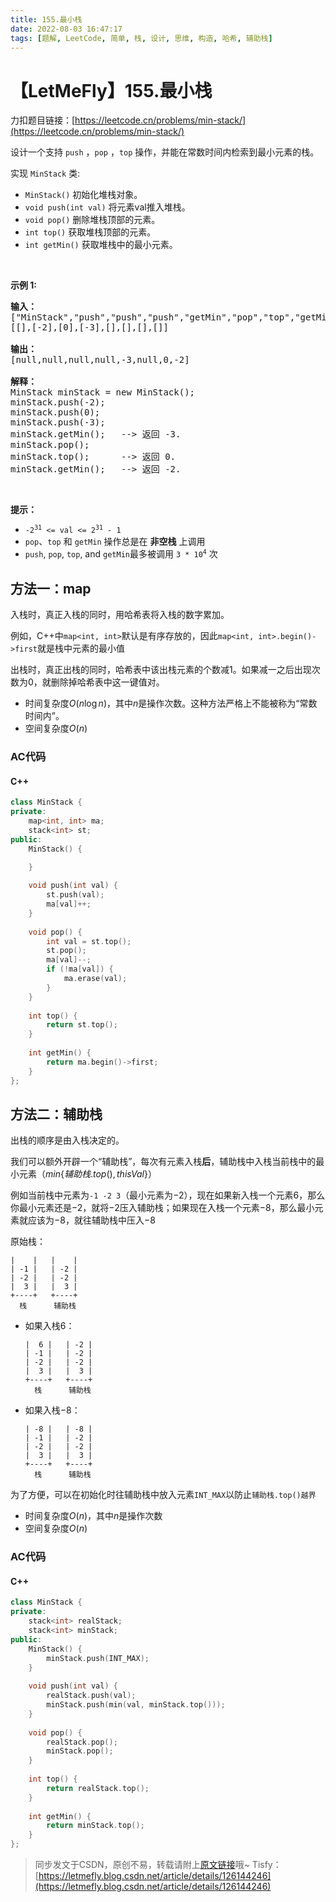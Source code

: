 ```yaml
---
title: 155.最小栈
date: 2022-08-03 16:47:17
tags: [题解, LeetCode, 简单, 栈, 设计, 思维, 构造, 哈希, 辅助栈]
---
```


# 【LetMeFly】155.最小栈

力扣题目链接：[https://leetcode.cn/problems/min-stack/](https://leetcode.cn/problems/min-stack/)

<p>设计一个支持 <code>push</code> ，<code>pop</code> ，<code>top</code> 操作，并能在常数时间内检索到最小元素的栈。</p>

<p>实现 <code>MinStack</code> 类:</p>

<ul>
	<li><code>MinStack()</code> 初始化堆栈对象。</li>
	<li><code>void push(int val)</code> 将元素val推入堆栈。</li>
	<li><code>void pop()</code> 删除堆栈顶部的元素。</li>
	<li><code>int top()</code> 获取堆栈顶部的元素。</li>
	<li><code>int getMin()</code> 获取堆栈中的最小元素。</li>
</ul>

<p>&nbsp;</p>

<p><strong>示例 1:</strong></p>

<pre>
<strong>输入：</strong>
["MinStack","push","push","push","getMin","pop","top","getMin"]
[[],[-2],[0],[-3],[],[],[],[]]

<strong>输出：</strong>
[null,null,null,null,-3,null,0,-2]

<strong>解释：</strong>
MinStack minStack = new MinStack();
minStack.push(-2);
minStack.push(0);
minStack.push(-3);
minStack.getMin();   --&gt; 返回 -3.
minStack.pop();
minStack.top();      --&gt; 返回 0.
minStack.getMin();   --&gt; 返回 -2.
</pre>

<p>&nbsp;</p>

<p><strong>提示：</strong></p>

<ul>
	<li><code>-2<sup>31</sup>&nbsp;&lt;= val &lt;= 2<sup>31</sup>&nbsp;- 1</code></li>
	<li><code>pop</code>、<code>top</code> 和 <code>getMin</code> 操作总是在 <strong>非空栈</strong> 上调用</li>
	<li><code>push</code>,&nbsp;<code>pop</code>,&nbsp;<code>top</code>, and&nbsp;<code>getMin</code>最多被调用&nbsp;<code>3 * 10<sup>4</sup></code>&nbsp;次</li>
</ul>


    
## 方法一：map

入栈时，真正入栈的同时，用哈希表将入栈的数字累加。

例如，C++中```map<int, int>```默认是有序存放的，因此```map<int, int>.begin()->first```就是栈中元素的最小值

出栈时，真正出栈的同时，哈希表中该出栈元素的个数减$1$。如果减一之后出现次数为$0$，就删除掉哈希表中这一键值对。

+ 时间复杂度$O(n\log n)$，其中$n$是操作次数。这种方法严格上不能被称为“常数时间内”。
+ 空间复杂度$O(n)$

### AC代码

#### C++

```cpp
class MinStack {
private:
    map<int, int> ma;
    stack<int> st;
public:
    MinStack() {

    }
    
    void push(int val) {
        st.push(val);
        ma[val]++;
    }
    
    void pop() {
        int val = st.top();
        st.pop();
        ma[val]--;
        if (!ma[val]) {
            ma.erase(val);
        }
    }
    
    int top() {
        return st.top();
    }
    
    int getMin() {
        return ma.begin()->first;
    }
};
```

## 方法二：辅助栈

出栈的顺序是由入栈决定的。

我们可以额外开辟一个“辅助栈”，每次有元素入栈**后**，辅助栈中入栈当前栈中的最小元素（$min\{辅助栈.top(), thisVal\}$）

例如当前栈中元素为```-1 -2 3```（最小元素为$-2$），现在如果新入栈一个元素$6$，那么你最小元素还是$-2$，就将$-2$压入辅助栈；如果现在入栈一个元素$-8$，那么最小元素就应该为$-8$，就往辅助栈中压入$-8$

原始栈：

```
|    |   |    |
| -1 |   | -2 |
| -2 |   | -2 |
|  3 |   |  3 |
+----+   +----+
  栈      辅助栈
```

+ 如果入栈$6$：
	```
	|  6 |   | -2 |
	| -1 |   | -2 |
	| -2 |   | -2 |
	|  3 |   |  3 |
	+----+   +----+
	  栈      辅助栈
	```
+ 如果入栈$-8$：
	```
	| -8 |   | -8 |
	| -1 |   | -2 |
	| -2 |   | -2 |
	|  3 |   |  3 |
	+----+   +----+
	  栈      辅助栈
	```

为了方便，可以在初始化时往辅助栈中放入元素```INT_MAX```以防止```辅助栈.top()越界```

+ 时间复杂度$O(n)$，其中$n$是操作次数
+ 空间复杂度$O(n)$

### AC代码

#### C++

```cpp
class MinStack {
private:
    stack<int> realStack;
    stack<int> minStack;
public:
    MinStack() {
        minStack.push(INT_MAX);
    }
    
    void push(int val) {
        realStack.push(val);
        minStack.push(min(val, minStack.top()));
    }
    
    void pop() {
        realStack.pop();
        minStack.pop();
    }
    
    int top() {
        return realStack.top();
    }
    
    int getMin() {
        return minStack.top();
    }
};
```

> 同步发文于CSDN，原创不易，转载请附上[原文链接](https://leetcode.letmefly.xyz/2022/08/03/LeetCode%200155.%E6%9C%80%E5%B0%8F%E6%A0%88/)哦~
> Tisfy：[https://letmefly.blog.csdn.net/article/details/126144246](https://letmefly.blog.csdn.net/article/details/126144246)
